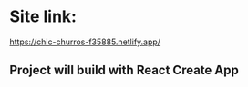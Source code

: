# Site link:

https://chic-churros-f35885.netlify.app/

## Project will build with React Create App
